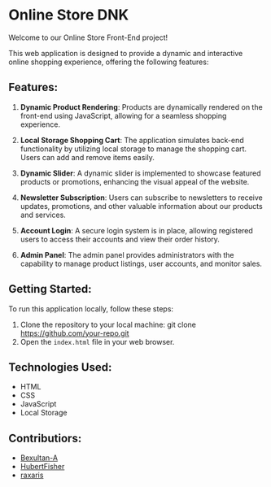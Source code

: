 # Online Store DNK

Welcome to our Online Store Front-End project!

This web application is designed to provide a dynamic and interactive online shopping experience, offering the following features:

## Features:

1. **Dynamic Product Rendering**: Products are dynamically rendered on the front-end using JavaScript, allowing for a seamless shopping experience.

2. **Local Storage Shopping Cart**: The application simulates back-end functionality by utilizing local storage to manage the shopping cart. Users can add and remove items easily.

3. **Dynamic Slider**: A dynamic slider is implemented to showcase featured products or promotions, enhancing the visual appeal of the website.

4. **Newsletter Subscription**: Users can subscribe to newsletters to receive updates, promotions, and other valuable information about our products and services.

5. **Account Login**: A secure login system is in place, allowing registered users to access their accounts and view their order history.

6. **Admin Panel**: The admin panel provides administrators with the capability to manage product listings, user accounts, and monitor sales.

## Getting Started:

To run this application locally, follow these steps:

1. Clone the repository to your local machine: git clone https://github.com/your-repo.git
2. Open the `index.html` file in your web browser.

## Technologies Used:

- HTML
- CSS
- JavaScript
- Local Storage

## Contributiors:
- [Bexultan-A]((https://github.com/Bexultan-A))
- [HubertFisher](https://github.com/HubertFisher)
- [raxaris](https://github.com/raxaris)
